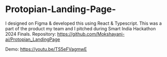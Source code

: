 # Protopian-Landing-Page-
I designed on Figma &amp; developed this using React &amp; Typescript. This was a part of the product my team and I pitched during Smart India Hackathon 2024 Finals.
Repository:
https://github.com/Mokshayani-ai/Protopian_LandingPage

Demo:
https://youtu.be/TS5eFVagmwE



